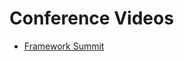 # Conference Videos

* [Framework Summit](https://www.youtube.com/channel/UCUTZdTjqY9ypGfpYWvSHC2w/videos)
